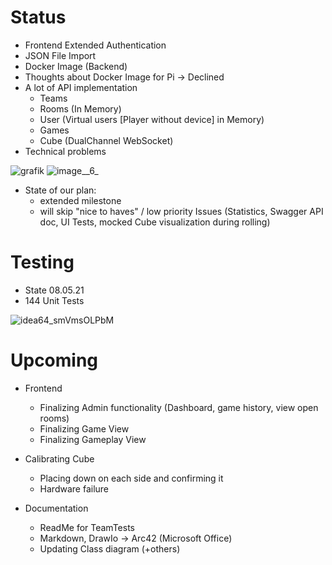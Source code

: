 # Status
* Frontend Extended Authentication
* JSON File Import
* Docker Image (Backend)
* Thoughts about Docker Image for Pi -> Declined
* A lot of API implementation
  * Teams 
  * Rooms (In Memory)
  * User (Virtual users [Player without device] in Memory)
  * Games
  * Cube (DualChannel WebSocket)
* Technical problems

![grafik](uploads/44430390abcc027f21b328cca3801326/grafik.png)
![image__6_](uploads/3e85b40583540657446df70331fdc706/image__6_.png)
* State of our plan:
  * extended milestone
  * will skip "nice to haves" / low priority Issues (Statistics, Swagger API doc, UI Tests, mocked Cube visualization during rolling)

# Testing
* State 08.05.21
* 144 Unit Tests

![idea64_smVmsOLPbM](uploads/baf49a8d91572149f0d394b39274c826/idea64_smVmsOLPbM.png)
# Upcoming
* Frontend
  * Finalizing Admin functionality (Dashboard, game history, view open rooms)
  * Finalizing Game View
  * Finalizing Gameplay View
* Calibrating Cube
  * Placing down on each side and confirming it
  * Hardware failure

* Documentation
  * ReadMe for TeamTests
  * Markdown, DrawIo -> Arc42 (Microsoft Office)
  * Updating Class diagram (+others)
